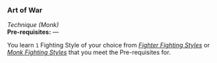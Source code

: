 ### Art of War
*Technique (Monk)*  
**Pre-requisites:** —  

You learn `1` Fighting Style of your choice from [*Fighter Fighting Styles*](../../Fighter/Fighter%20Fighting%20Styles.md) or [*Monk Fighting Styles*](../Monk%20Fighting%20Styles.md) that you meet the Pre-requisites for.